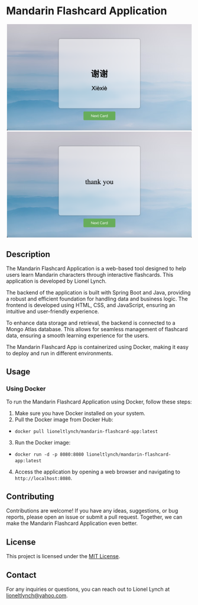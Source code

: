 # Mandarin Flashcard Application

<div align="center">
  <img src="images/Screenshot%202023-05-13%20at%208.37.18%20PM.png" alt="Screenshot 1" width="500" />
  <img src="images/Screenshot%202023-05-13%20at%208.37.26%20PM.png" alt="Screenshot 2" width="500" />
</div>

## Description

The Mandarin Flashcard Application is a web-based tool designed to help users learn Mandarin characters through interactive flashcards. This application is developed by Lionel Lynch.

The backend of the application is built with Spring Boot and Java, providing a robust and efficient foundation for handling data and business logic. The frontend is developed using HTML, CSS, and JavaScript, ensuring an intuitive and user-friendly experience.

To enhance data storage and retrieval, the backend is connected to a Mongo Atlas database. This allows for seamless management of flashcard data, ensuring a smooth learning experience for the users.

The Mandarin Flashcard App is containerized using Docker, making it easy to deploy and run in different environments.

## Usage

### Using Docker

To run the Mandarin Flashcard Application using Docker, follow these steps:

1. Make sure you have Docker installed on your system.
2. Pull the Docker image from Docker Hub:

- `docker pull lioneltlynch/mandarin-flashcard-app:latest`

3. Run the Docker image:

- `docker run -d -p 8080:8080 lioneltlynch/mandarin-flashcard-app:latest`
  
4. Access the application by opening a web browser and navigating to `http://localhost:8080`.

## Contributing

Contributions are welcome! If you have any ideas, suggestions, or bug reports, please open an issue or submit a pull request. Together, we can make the Mandarin Flashcard Application even better.

## License

This project is licensed under the [MIT License](LICENSE).

## Contact

For any inquiries or questions, you can reach out to Lionel Lynch at lioneltlynch@yahoo.com.
